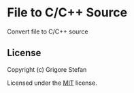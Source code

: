 # File to C/C++ Source

Convert file to C/C++ source

## License

Copyright (c) Grigore Stefan

Licensed under the [MIT](LICENSE) license.
